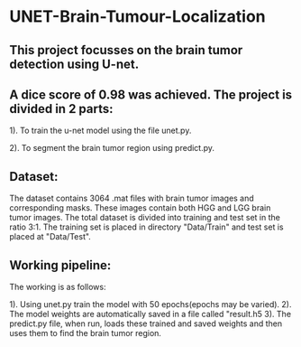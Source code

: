 # UNET-Brain-Tumour-Localization

## This project focusses on the brain tumor detection using U-net. 
## A dice score of 0.98 was achieved. The project is divided in 2 parts:

1). To train the u-net model using the file unet.py.

2). To segment the brain tumor region using predict.py.

## Dataset:

The dataset contains 3064 .mat files with brain tumor images and corresponding masks. These images contain both HGG and LGG brain tumor images.
The total dataset is divided into training and test set in the ratio 3:1. The training set is placed in directory "Data/Train" and test set is placed at 
"Data/Test".

## Working pipeline:

The working is as follows:

1). Using unet.py train the model with 50 epochs(epochs may be varied).
2). The model weights are automatically saved in a file called "result.h5
3). The predict.py file, when run, loads these trained and saved weights and then uses them to find the brain tumor region.
